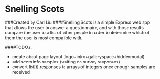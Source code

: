 # Snelling Scots
###Created by Carl Liu
####Snelling Scots is a simple Express web app that allows the user to answer a questionnaire, and with those results, compare the user to a list of other people in order to determine which of them the user is most compatible with.

####TODOs:

- create about page layout (logo+intro+galleryspace+hiddenmodal)
- add scots info samples (waiting on survey responses)
- convert list[i].responses to arrays of integers once enough samples are received